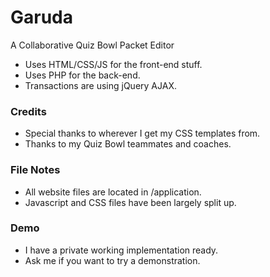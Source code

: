Garuda
=============
A Collaborative Quiz Bowl Packet Editor

- Uses HTML/CSS/JS for the front-end stuff.
- Uses PHP for the back-end.
- Transactions are using jQuery AJAX.

### Credits
- Special thanks to wherever I get my CSS templates from.
- Thanks to my Quiz Bowl teammates and coaches.

### File Notes
- All website files are located in /application.
- Javascript and CSS files have been largely split up.

### Demo

- I have a private working implementation ready.
- Ask me if you want to try a demonstration.